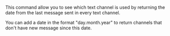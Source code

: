 This command allow you to see which text channel is used by 
returning the date from the last message sent in every text channel.

You can add a date in the format "day.month.year" to return channels
that don't have new message since this date.